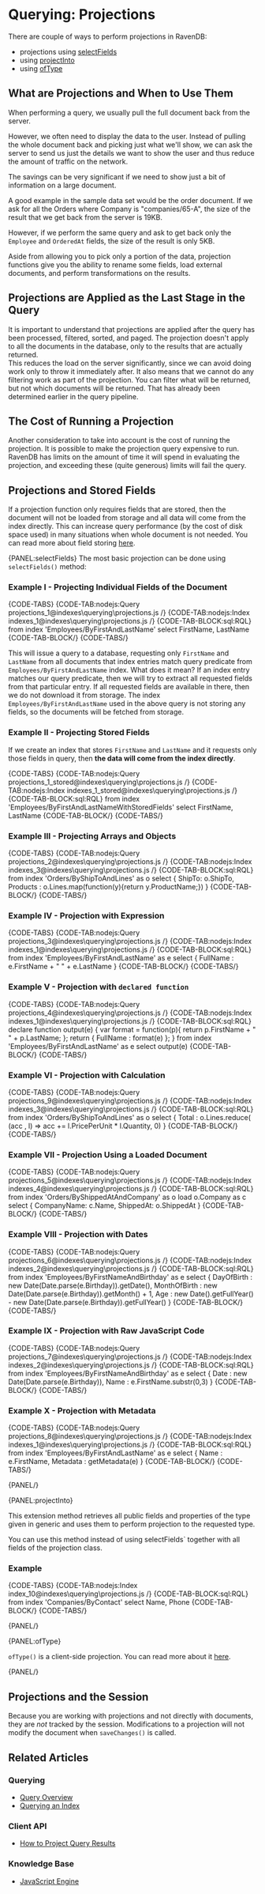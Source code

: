 # Querying: Projections

There are couple of ways to perform projections in RavenDB:

- projections using [selectFields](../../indexes/querying/projections#selectfields)
- using [projectInto](../../indexes/querying/projections#projectinto)
- using [ofType](../../indexes/querying/projections#oftype)

## What are Projections and When to Use Them

When performing a query, we usually pull the full document back from the server.

However, we often need to display the data to the user. Instead of pulling the whole document back and picking just what we'll show, we can ask the server to send us just the details we want to show the user and thus reduce the amount of traffic on the network.   

The savings can be very significant if we need to show just a bit of information on a large document.  

A good example in the sample data set would be the order document. If we ask for all the Orders where Company is "companies/65-A", the size of the result that we get back from the server is 19KB.

However, if we perform the same query and ask to get back only the `Employee` and `OrderedAt` fields, the size of the result is only 5KB.  

Aside from allowing you to pick only a portion of the data, projection functions give you the ability to rename some fields, load external documents, and perform transformations on the results. 

## Projections are Applied as the Last Stage in the Query

It is important to understand that projections are applied after the query has been processed, filtered, sorted, and paged. The projection doesn't apply to all the documents in the database, only to the results that are actually returned.  
This reduces the load on the server significantly, since we can avoid doing work only to throw it immediately after. It also means that we cannot do any filtering work as part of the projection. You can filter what will be returned, but not which documents will be returned. That has already been determined earlier in the query pipeline.  

## The Cost of Running a Projection

Another consideration to take into account is the cost of running the projection. It is possible to make the projection query expensive to run. RavenDB has limits on the amount of time it will spend in evaluating the projection, and exceeding these (quite generous) limits will fail the query.

## Projections and Stored Fields

If a projection function only requires fields that are stored, then the document will not be loaded from storage and all data will come from the index directly. This can increase query performance (by the cost of disk space used) in many situations when whole document is not needed. You can read more about field storing [here](../../indexes/storing-data-in-index).

{PANEL:selectFields}
The most basic projection can be done using `selectFields()` method:

### Example I - Projecting Individual Fields of the Document

{CODE-TABS}
{CODE-TAB:nodejs:Query projections_1@indexes\querying\projections.js /}
{CODE-TAB:nodejs:Index indexes_1@indexes\querying\projections.js /}
{CODE-TAB-BLOCK:sql:RQL}
from index 'Employees/ByFirstAndLastName'
select FirstName, LastName
{CODE-TAB-BLOCK/}
{CODE-TABS/}

This will issue a query to a database, requesting only `FirstName` and `LastName` from all documents that index entries match query predicate from `Employees/ByFirstAndLastName` index. What does it mean? If an index entry matches our query predicate, then we will try to extract all requested fields from that particular entry. If all requested fields are available in there, then we do not download it from storage. The index `Employees/ByFirstAndLastName` used in the above query is not storing any fields, so the documents will be fetched from storage.

### Example II - Projecting Stored Fields

If we create an index that stores `FirstName` and `LastName` and it requests only those fields in query, then **the data will come from the index directly**.

{CODE-TABS}
{CODE-TAB:nodejs:Query projections_1_stored@indexes\querying\projections.js /}
{CODE-TAB:nodejs:Index indexes_1_stored@indexes\querying\projections.js /}
{CODE-TAB-BLOCK:sql:RQL}
from index 'Employees/ByFirstAndLastNameWithStoredFields'
select FirstName, LastName
{CODE-TAB-BLOCK/}
{CODE-TABS/}

### Example III - Projecting Arrays and Objects

{CODE-TABS}
{CODE-TAB:nodejs:Query projections_2@indexes\querying\projections.js /}
{CODE-TAB:nodejs:Index indexes_3@indexes\querying\projections.js /}
{CODE-TAB-BLOCK:sql:RQL}
from index 'Orders/ByShipToAndLines' as o
select 
{ 
    ShipTo: o.ShipTo, 
    Products : o.Lines.map(function(y){return y.ProductName;}) 
}
{CODE-TAB-BLOCK/}
{CODE-TABS/}

### Example IV - Projection with Expression

{CODE-TABS}
{CODE-TAB:nodejs:Query projections_3@indexes\querying\projections.js /}
{CODE-TAB:nodejs:Index indexes_1@indexes\querying\projections.js /}
{CODE-TAB-BLOCK:sql:RQL}
from index 'Employees/ByFirstAndLastName' as e
select 
{ 
    FullName : e.FirstName + " " + e.LastName 
}
{CODE-TAB-BLOCK/}
{CODE-TABS/}

### Example V - Projection with `declared function`
{CODE-TABS}
{CODE-TAB:nodejs:Query projections_4@indexes\querying\projections.js /}
{CODE-TAB:nodejs:Index indexes_1@indexes\querying\projections.js /}
{CODE-TAB-BLOCK:sql:RQL}
declare function output(e) {
	var format = function(p){ return p.FirstName + " " + p.LastName; };
	return { FullName : format(e) };
}
from index 'Employees/ByFirstAndLastName' as e select output(e)
{CODE-TAB-BLOCK/}
{CODE-TABS/}

### Example VI - Projection with Calculation

{CODE-TABS}
{CODE-TAB:nodejs:Query projections_9@indexes\querying\projections.js /}
{CODE-TAB:nodejs:Index indexes_3@indexes\querying\projections.js /}
{CODE-TAB-BLOCK:sql:RQL}
from index 'Orders/ByShipToAndLines' as o
select {
    Total : o.Lines.reduce(
        (acc , l) => acc += l.PricePerUnit * l.Quantity, 0)
}
{CODE-TAB-BLOCK/}
{CODE-TABS/}

### Example VII - Projection Using a Loaded Document

{CODE-TABS}
{CODE-TAB:nodejs:Query projections_5@indexes\querying\projections.js /}
{CODE-TAB:nodejs:Index indexes_4@indexes\querying\projections.js /}
{CODE-TAB-BLOCK:sql:RQL}
from index 'Orders/ByShippedAtAndCompany' as o
load o.Company as c
select {
	CompanyName: c.Name,
	ShippedAt: o.ShippedAt
}
{CODE-TAB-BLOCK/}
{CODE-TABS/}

### Example VIII - Projection with Dates

{CODE-TABS}
{CODE-TAB:nodejs:Query projections_6@indexes\querying\projections.js /}
{CODE-TAB:nodejs:Index indexes_2@indexes\querying\projections.js /}
{CODE-TAB-BLOCK:sql:RQL}
from index 'Employees/ByFirstNameAndBirthday' as e 
select { 
    DayOfBirth : new Date(Date.parse(e.Birthday)).getDate(), 
    MonthOfBirth : new Date(Date.parse(e.Birthday)).getMonth() + 1,
    Age : new Date().getFullYear() - new Date(Date.parse(e.Birthday)).getFullYear() 
}
{CODE-TAB-BLOCK/}
{CODE-TABS/}

### Example IX - Projection with Raw JavaScript Code

{CODE-TABS}
{CODE-TAB:nodejs:Query projections_7@indexes\querying\projections.js /}
{CODE-TAB:nodejs:Index indexes_2@indexes\querying\projections.js /}
{CODE-TAB-BLOCK:sql:RQL}
from index 'Employees/ByFirstNameAndBirthday' as e 
select {
    Date : new Date(Date.parse(e.Birthday)), 
    Name : e.FirstName.substr(0,3)
}
{CODE-TAB-BLOCK/}
{CODE-TABS/}

### Example X - Projection with Metadata

{CODE-TABS}
{CODE-TAB:nodejs:Query projections_8@indexes\querying\projections.js /}
{CODE-TAB:nodejs:Index indexes_1@indexes\querying\projections.js /}
{CODE-TAB-BLOCK:sql:RQL}
from index 'Employees/ByFirstAndLastName' as e 
select {
     Name : e.FirstName, 
     Metadata : getMetadata(e)
}
{CODE-TAB-BLOCK/}
{CODE-TABS/}

{PANEL/}

{PANEL:projectInto}

This extension method retrieves all public fields and properties of the type given in generic and uses them to perform projection to the requested type.

You can use this method instead of using selectFields` together with all fields of the projection class.

### Example

{CODE-TABS}
{CODE-TAB:nodejs:Index index_10@indexes\querying\projections.js /}
{CODE-TAB-BLOCK:sql:RQL}
from index 'Companies/ByContact' 
select Name, Phone
{CODE-TAB-BLOCK/}
{CODE-TABS/}

{PANEL/}

{PANEL:ofType}

`ofType()` is a client-side projection. You can read more about it [here](../../client-api/session/querying/how-to-project-query-results#oftype-(as)---simple-projection).

{PANEL/}

## Projections and the Session
Because you are working with projections and not directly with documents, they are _not_ tracked by the session. Modifications to a projection will not modify the document when `saveChanges()` is called.

## Related Articles

### Querying 

- [Query Overview](../../client-api/session/querying/how-to-query)
- [Querying an Index](../../indexes/querying/query-index)

### Client API

- [How to Project Query Results](../../client-api/session/querying/how-to-project-query-results)

### Knowledge Base

- [JavaScript Engine](../../server/kb/javascript-engine)
